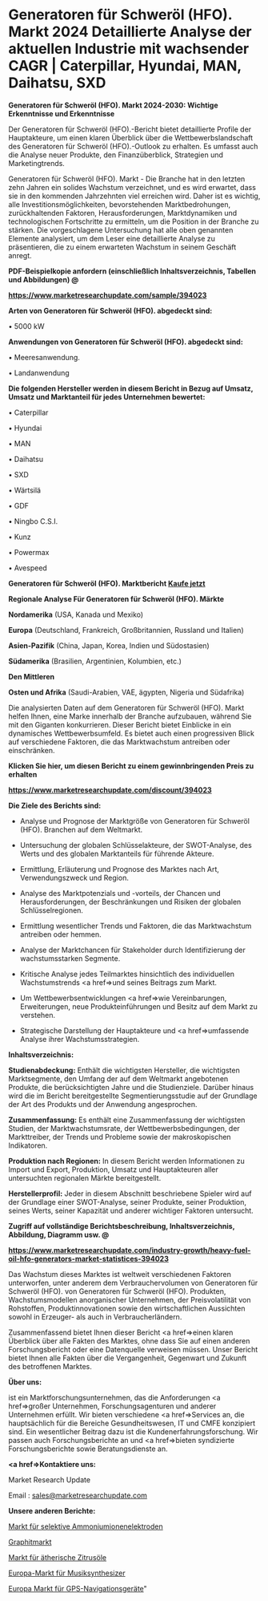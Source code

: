 # Generatoren für Schweröl (HFO). Markt 2024 Detaillierte Analyse der aktuellen Industrie mit wachsender CAGR | Caterpillar, Hyundai, MAN, Daihatsu, SXD

<strong>Generatoren für Schweröl (HFO). Markt 2024-2030: Wichtige Erkenntnisse und Erkenntnisse</strong>

Der Generatoren für Schweröl (HFO).-Bericht bietet detaillierte Profile der Hauptakteure, um einen klaren Überblick über die Wettbewerbslandschaft des Generatoren für Schweröl (HFO).-Outlook zu erhalten. Es umfasst auch die Analyse neuer Produkte, den Finanzüberblick, Strategien und Marketingtrends.

Generatoren für Schweröl (HFO). Markt - Die Branche hat in den letzten zehn Jahren ein solides Wachstum verzeichnet, und es wird erwartet, dass sie in den kommenden Jahrzehnten viel erreichen wird. Daher ist es wichtig, alle Investitionsmöglichkeiten, bevorstehenden Marktbedrohungen, zurückhaltenden Faktoren, Herausforderungen, Marktdynamiken und technologischen Fortschritte zu ermitteln, um die Position in der Branche zu stärken. Die vorgeschlagene Untersuchung hat alle oben genannten Elemente analysiert, um dem Leser eine detaillierte Analyse zu präsentieren, die zu einem erwarteten Wachstum in seinem Geschäft anregt.



<strong><b>PDF-Beispielkopie anfordern (einschließlich Inhaltsverzeichnis, Tabellen und Abbildungen) @ </b></strong>

<strong><a href=https://www.marketresearchupdate.com/sample/394023>

<strong>https://www.marketresearchupdate.com/sample/394023</u></a></strong></strong>



<strong>Arten von Generatoren für Schweröl (HFO). abgedeckt sind:</strong>

• 5000 kW



<strong>Anwendungen von Generatoren für Schweröl (HFO). abgedeckt sind:</strong>

• Meeresanwendung.

• Landanwendung



<strong>Die folgenden Hersteller werden in diesem Bericht in Bezug auf Umsatz, Umsatz und Marktanteil für jedes Unternehmen bewertet:</strong>

• Caterpillar

• Hyundai

• MAN

• Daihatsu

• SXD

• Wärtsilä

• GDF

• Ningbo C.S.I.

• Kunz

• Powermax

• Avespeed



<strong>Generatoren für Schweröl (HFO). Marktbericht <a href=https://www.marketresearchupdate.com/buynow/394023>Kaufe jetzt</a></strong>



<strong>Regionale Analyse Für Generatoren für Schweröl (HFO). Märkte</strong>



<strong>Nordamerika</strong> (USA, Kanada und Mexiko)



<strong>Europa</strong> (Deutschland, Frankreich, Großbritannien, Russland und Italien)



<strong>Asien-Pazifik</strong> (China, Japan, Korea, Indien und Südostasien)



<strong>Südamerika</strong> (Brasilien, Argentinien, Kolumbien, etc.)



<strong>Den Mittleren</strong> 

<strong>Osten und Afrika</strong> (Saudi-Arabien, VAE, ägypten, Nigeria und Südafrika)

Die analysierten Daten auf dem Generatoren für Schweröl (HFO). Markt helfen Ihnen, eine Marke innerhalb der Branche aufzubauen, während Sie mit den Giganten konkurrieren. Dieser Bericht bietet Einblicke in ein dynamisches Wettbewerbsumfeld. Es bietet auch einen progressiven Blick auf verschiedene Faktoren, die das Marktwachstum antreiben oder einschränken.



<strong>Klicken Sie hier, um diesen Bericht zu einem gewinnbringenden Preis zu erhalten
</strong>

<strong><a href=https://www.marketresearchupdate.com/discount/394023>https://www.marketresearchupdate.com/discount/394023</b></u></strong></a>



<strong>Die Ziele des Berichts sind:</strong>

- Analyse und Prognose der Marktgröße von Generatoren für Schweröl (HFO). Branchen auf dem Weltmarkt.

- Untersuchung der globalen Schlüsselakteure, der SWOT-Analyse, des Werts und des globalen Marktanteils für führende Akteure.

- Ermittlung, Erläuterung und Prognose des Marktes nach Art, Verwendungszweck und Region.

- Analyse des Marktpotenzials und -vorteils, der Chancen und Herausforderungen, der Beschränkungen und Risiken der globalen Schlüsselregionen.

- Ermittlung wesentlicher Trends und Faktoren, die das Marktwachstum antreiben oder hemmen.

- Analyse der Marktchancen für Stakeholder durch Identifizierung der wachstumsstarken Segmente.

- Kritische Analyse jedes Teilmarktes hinsichtlich des individuellen Wachstumstrends <a href=>und</a> seines Beitrags zum Markt.

- Um Wettbewerbsentwicklungen <a href=>wie</a> Vereinbarungen, Erweiterungen, neue Produkteinführungen und Besitz auf dem Markt zu verstehen.

- Strategische Darstellung der Hauptakteure und <a href=>umfas</a>sende Analyse ihrer Wachstumsstrategien.



<strong>Inhaltsverzeichnis:</strong>



<strong>Studienabdeckung:</strong> Enthält die wichtigsten Hersteller, die wichtigsten Marktsegmente, den Umfang der auf dem Weltmarkt angebotenen Produkte, die berücksichtigten Jahre und die Studienziele. Darüber hinaus wird die im Bericht bereitgestellte Segmentierungsstudie auf der Grundlage der Art des Produkts und der Anwendung angesprochen.



<strong>Zusammenfassung:</strong> Es enthält eine Zusammenfassung der wichtigsten Studien, der Marktwachstumsrate, der Wettbewerbsbedingungen, der Markttreiber, der Trends und Probleme sowie der makroskopischen Indikatoren.



<strong>Produktion nach Regionen:</strong> In diesem Bericht werden Informationen zu Import und Export, Produktion, Umsatz und Hauptakteuren aller untersuchten regionalen Märkte bereitgestellt.



<strong>Herstellerprofil:</strong> Jeder in diesem Abschnitt beschriebene Spieler wird auf der Grundlage einer SWOT-Analyse, seiner Produkte, seiner Produktion, seines Werts, seiner Kapazität und anderer wichtiger Faktoren untersucht.



<strong><b>Zugriff auf vollständige Berichtsbeschreibung, Inhaltsverzeichnis, Abbildung, Diagramm usw. @ </b></strong>

<strong><a href=https://www.marketresearchupdate.com/industry-growth/heavy-fuel-oil-hfo-generators-market-statistices-394023>https://www.marketresearchupdate.com/industry-growth/heavy-fuel-oil-hfo-generators-market-statistices-394023</a></strong>

Das Wachstum dieses Marktes ist weltweit verschiedenen Faktoren unterworfen, unter anderem dem Verbrauchervolumen von Generatoren für Schweröl (HFO). von Generatoren für Schweröl (HFO). Produkten, Wachstumsmodellen anorganischer Unternehmen, der Preisvolatilität von Rohstoffen, Produktinnovationen sowie den wirtschaftlichen Aussichten sowohl in Erzeuger- als auch in Verbraucherländern.

Zusammenfassend bietet Ihnen dieser Bericht <a href=>einen</a> klaren Überblick über alle Fakten des Marktes, ohne dass Sie auf einen anderen Forschungsbericht oder eine Datenquelle verweisen müssen. Unser Bericht bietet Ihnen alle Fakten über die Vergangenheit, Gegenwart und Zukunft des betroffenen Marktes.



<strong>Über uns:</strong>

 ist ein Marktforschungsunternehmen, das die Anforderungen <a href=>großer</a> Unternehmen, Forschungsagenturen und anderer Unternehmen erfüllt. Wir bieten verschiedene <a href=>Services</a> an, die hauptsächlich für die Bereiche Gesundheitswesen, IT und CMFE konzipiert sind. Ein wesentlicher Beitrag dazu ist die Kundenerfahrungsforschung. Wir passen auch Forschungsberichte an und <a href=>bieten</a> syndizierte Forschungsberichte sowie Beratungsdienste an.



<strong><a href=>Kontaktiere uns:</a></strong>

Market Research Update

Email : sales@marketresearchupdate.com



<strong>Unsere anderen Berichte:</strong>

<a href=https://www.linkedin.com/pulse/ammonium-ion-selective-electrodes-market-expected>Markt für selektive Ammoniumionenelektroden</a>

<a href=https://www.linkedin.com/pulse/graphite-market-2023-analysis-growth-drivers>Graphitmarkt</a>

<a href=https://www.linkedin.com/pulse/citrus-essential-oil-market-research-report>Markt für ätherische Zitrusöle</a>

<a href=https://www.linkedin.com/pulse/europe-music-synthesizers-market-trends-2023-updated-business>Europa-Markt für Musiksynthesizer</a>

<a href=https://www.linkedin.com/pulse/europe-gps-navigation-device-market-2023-global-industry>Europa Markt für GPS-Navigationsgeräte</a>"
